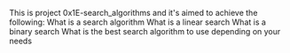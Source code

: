 This is project 0x1E-search_algorithms and it's aimed to achieve the following:
What is a search algorithm
What is a linear search
What is a binary search
What is the best search algorithm to use depending on your needs
